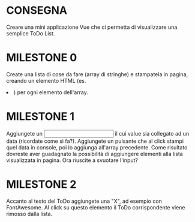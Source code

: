 # CONSEGNA
Creare una mini applicazione Vue che ci permetta di visualizzare una semplice ToDo List.
# MILESTONE 0
Create una lista di cose da fare (array di stringhe) e stampatela in pagina, creando un elemento HTML (es. <li>) per ogni elemento dell'array.
# MILESTONE 1
Aggiungete un <input> il cui value sia collegato ad un data (ricordate come si fa?).
Aggiungete un pulsante che al click stampi quel data in console, poi lo aggiunga all'array precedente.
Come risultato dovreste aver guadagnato la possibilità di aggiungere elementi alla lista visualizzata in pagina.
Ora riuscite a svuotare l'input?
# MILESTONE 2
Accanto al testo del ToDo aggiungete una "X", ad esempio con FontAwesome.
Al click su questo elemento il ToDo corrispondente viene rimosso dalla lista.